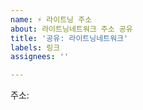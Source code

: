 ```yaml
---
name: ⚡️ 라이트닝 주소
about: 라이트닝네트워크 주소 공유
title: '공유: 라이트닝네트워크'
labels: 링크
assignees: ''

---
```

주소: 
